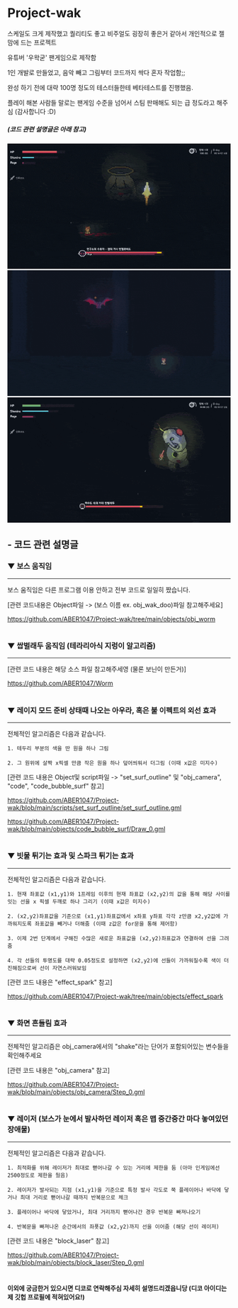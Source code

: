 # Project-wak

스케일도 크게 제작했고 퀄리티도 좋고 비주얼도 굉장히 좋은거 같아서 개인적으로 젤 맘에 드는 프로젝트

유튜버 '우왁굳' 팬게임으로 제작함

1인 개발로 만들었고, 음악 빼고 그림부터 코드까지 싹다 혼자 작업함;;

완성 하기 전에 대략 100명 정도의 테스터들한테 베타테스트를 진행했음.

플레이 해본 사람들 말로는 팬게임 수준을 넘어서 스팀 판매해도 되는 급 정도라고 해주심 (감사합니다 :D)

##### (코드 관련 설명글은 아래 참고)


![preview_1](imgs/preview_1.gif)
![preview_2](imgs/preview_4.gif)
![preview_3](imgs/preview_3.gif)




## - 코드 관련 설명글



### ▼ 보스 움직임
-------------

보스 움직임은 다른 프로그램 이용 안하고 전부 코드로 일일히 짰습니다.

[관련 코드내용은 Object파일 -> (보스 이름 ex. obj_wak_doo)파일 참고해주세요]

https://github.com/ABER1047/Project-wak/tree/main/objects/obj_worm
#



### ▼ 쌉벌래두 움직임 (테라리아식 지렁이 알고리즘)
-------------

[관련 코드 내용은 해당 소스 파일 참고해주세영 (물론 보닌이 만든거)]

https://github.com/ABER1047/Worm
#


### ▼ 레이지 모드 준비 상태때 나오는 아우라, 혹은 불 이펙트의 외선 효과
-------------

전체적인 알고리즘은 다음과 같습니다.
```
1. 테두리 부분의 색을 딴 원을 하나 그림

2. 그 원위에 살짝 x픽셀 만큼 작은 원을 하나 덮어씌워서 더그림 (이때 x값은 미지수)
```

[관련 코드 내용은 Object및 script파일 -> "set_surf_outline" 및 "obj_camera", "code", "code_bubble_surf" 참고]

https://github.com/ABER1047/Project-wak/blob/main/scripts/set_surf_outline/set_surf_outline.gml

https://github.com/ABER1047/Project-wak/blob/main/objects/code_bubble_surf/Draw_0.gml
#


### ▼ 빗물 튀기는 효과 및 스파크 튀기는 효과
-------------

전체적인 알고리즘은 다음과 같습니다.
```
1. 현재 좌표값 (x1,y1)와 1프레임 이후의 현재 좌표값 (x2,y2)의 값을 통해 해당 사이를 잇는 선을 x 픽셀 두깨로 하나 그리기 (이때 x값은 미지수)

2. (x2,y2)좌표값을 기준으로 (x1,y1)좌표값에서 x좌표 y좌표 각각 z만큼 x2,y2값에 가까워지도록 좌표값을 빼거나 더해줌 (이때 z값은 for문을 통해 제어함)

3. 이제 2번 단계에서 구해진 수많은 새로운 좌표값을 (x2,y2)좌표값과 연결하여 선을 그려줌

4. 각 선들의 투명도를 대략 0.05정도로 설정하면 (x2,y2)에 선들이 가까워질수록 색이 더 진해짐으로써 선이 자연스러워보임
```

[관련 코드 내용은 "effect_spark" 참고]

https://github.com/ABER1047/Project-wak/tree/main/objects/effect_spark
#


### ▼ 화면 흔들림 효과
-------------

전체적인 알고리즘은 obj_camera에서의 "shake"라는 단어가 포함되어있는 변수들을 확인해주세요

[관련 코드 내용은 "obj_camera" 참고]

https://github.com/ABER1047/Project-wak/blob/main/objects/obj_camera/Step_0.gml
#


### ▼ 레이저 (보스가 눈에서 발사하던 레이저 혹은 맵 중간중간 마다 놓여있던 장애물)
-------------

전체적인 알고리즘은 다음과 같습니다.
```
1. 최적화를 위해 레이저가 최대로 뻗어나갈 수 있는 거리에 제한을 둠 (아마 인게임에선 2500정도로 제한을 뒀음)

2. 레이저가 발사되는 지점 (x1,y1)을 기준으로 특정 발사 각도로 쭉 플레이어나 바닥에 닿거나 최대 거리로 뻗어나갈 때까지 반복문으로 체크

3. 플레이어나 바닥에 닿았거나, 최대 거리까지 뻗어나간 경우 반복문 빠져나오기

4. 반복문을 빠져나온 순간에서의 좌푯값 (x2,y2)까지 선을 이어줌 (해당 선이 레이저)
```

[관련 코드 내용은 "block_laser" 참고]

https://github.com/ABER1047/Project-wak/blob/main/objects/block_laser/Step_0.gml
#


#### 이외에 궁금한거 있으시면 디코로 연락해주심 자세히 설명드리겠읍니당 (디코 아이디는 제 깃헙 프로필에 적혀있어요!)
